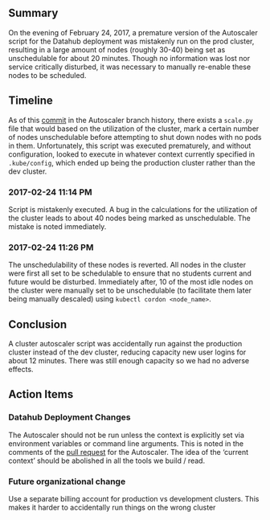 ## Summary ##
On the evening of February 24, 2017, a premature version of the Autoscaler script for the Datahub deployment was mistakenly run on the prod cluster, resulting in a large amount of nodes (roughly 30-40) being set as unschedulable for about 20 minutes. Though no information was lost nor service critically disturbed, it was necessary to manually re-enable these nodes to be scheduled.

## Timeline ##
As of this [commit](https://github.com/data-8/jupyterhub-k8s/commit/6c042ebb6a88f0059d80e664795f4ce9252c043f) in the Autoscaler branch history, there exists a `scale.py` file that would based on the utilization of the cluster, mark a certain number of nodes unschedulable before attempting to shut down nodes with no pods in them. Unfortunately, this script was executed prematurely, and without configuration, looked to execute in whatever context currently specified in `.kube/config`, which ended up being the production cluster rather than the dev cluster.

### 2017-02-24 11:14 PM ###
Script is mistakenly executed. A bug in the calculations for the utilization of the cluster leads to about 40 nodes being marked as unschedulable. The mistake is noted immediately.

### 2017-02-24 11:26 PM ###
The unschedulability of these nodes is reverted. All nodes in the cluster were first all set to be schedulable to ensure that no students current and future would be disturbed. Immediately after, 10 of the most idle nodes on the cluster were manually set to be unschedulable (to facilitate them later being manually descaled) using `kubectl cordon <node_name>`.

## Conclusion ##

A cluster autoscaler script was accidentally run against the production cluster instead of the dev cluster, reducing capacity new user logins for about 12 minutes. There was still enough capacity so we had no adverse effects. 

## Action Items ##

### Datahub Deployment Changes ###
The Autoscaler should not be run unless the context is explicitly set via environment variables or command line arguments. This is noted in the comments of the [pull request](https://github.com/data-8/jupyterhub-k8s/pull/117) for the Autoscaler.
The idea of the ‘current context’ should be abolished in all the tools we build / read. 

### Future organizational change ###

Use a separate billing account for production vs development clusters. This makes it harder to accidentally run things on the wrong cluster


